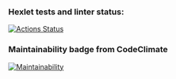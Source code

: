 ### Hexlet tests and linter status:
[![Actions Status](https://github.com/3elisery/python-project-49/workflows/hexlet-check/badge.svg)](https://github.com/3elisery/python-project-49/actions)

### Maintainability badge from CodeClimate
[![Maintainability](https://api.codeclimate.com/v1/badges/ac1fab85624385228bd5/maintainability)](https://codeclimate.com/github/3elisery/python-project-49/maintainability)